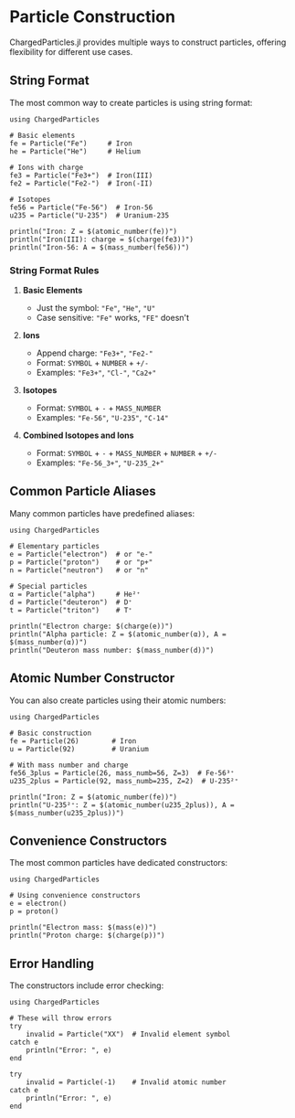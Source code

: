 # Particle Construction

ChargedParticles.jl provides multiple ways to construct particles, offering flexibility for different use cases.

## String Format

The most common way to create particles is using string format:

```@example
using ChargedParticles

# Basic elements
fe = Particle("Fe")     # Iron
he = Particle("He")     # Helium

# Ions with charge
fe3 = Particle("Fe3+")  # Iron(III)
fe2 = Particle("Fe2-")  # Iron(-II)

# Isotopes
fe56 = Particle("Fe-56")  # Iron-56
u235 = Particle("U-235")  # Uranium-235

println("Iron: Z = $(atomic_number(fe))")
println("Iron(III): charge = $(charge(fe3))")
println("Iron-56: A = $(mass_number(fe56))")
```

### String Format Rules

1. **Basic Elements**
   - Just the symbol: `"Fe"`, `"He"`, `"U"`
   - Case sensitive: `"Fe"` works, `"FE"` doesn't

2. **Ions**
   - Append charge: `"Fe3+"`, `"Fe2-"`
   - Format: `SYMBOL` + `NUMBER` + `+/-`
   - Examples: `"Fe3+"`, `"Cl-"`, `"Ca2+"`

3. **Isotopes**
   - Format: `SYMBOL` + `-` + `MASS_NUMBER`
   - Examples: `"Fe-56"`, `"U-235"`, `"C-14"`

4. **Combined Isotopes and Ions**
   - Format: `SYMBOL` + `-` + `MASS_NUMBER` + `NUMBER` + `+/-`
   - Examples: `"Fe-56_3+"`, `"U-235_2+"`

## Common Particle Aliases

Many common particles have predefined aliases:

```@example
using ChargedParticles

# Elementary particles
e = Particle("electron")  # or "e-"
p = Particle("proton")    # or "p+"
n = Particle("neutron")   # or "n"

# Special particles
α = Particle("alpha")     # He²⁺
d = Particle("deuteron")  # D⁺
t = Particle("triton")    # T⁺

println("Electron charge: $(charge(e))")
println("Alpha particle: Z = $(atomic_number(α)), A = $(mass_number(α))")
println("Deuteron mass number: $(mass_number(d))")
```

## Atomic Number Constructor

You can also create particles using their atomic numbers:

```@example
using ChargedParticles

# Basic construction
fe = Particle(26)        # Iron
u = Particle(92)         # Uranium

# With mass number and charge
fe56_3plus = Particle(26, mass_numb=56, Z=3)  # Fe-56³⁺
u235_2plus = Particle(92, mass_numb=235, Z=2)  # U-235²⁺

println("Iron: Z = $(atomic_number(fe))")
println("U-235²⁺: Z = $(atomic_number(u235_2plus)), A = $(mass_number(u235_2plus))")
```

## Convenience Constructors

The most common particles have dedicated constructors:

```@example
using ChargedParticles

# Using convenience constructors
e = electron()
p = proton()

println("Electron mass: $(mass(e))")
println("Proton charge: $(charge(p))")
```

## Error Handling

The constructors include error checking:

```@example
using ChargedParticles

# These will throw errors
try
    invalid = Particle("XX")  # Invalid element symbol
catch e
    println("Error: ", e)
end

try
    invalid = Particle(-1)    # Invalid atomic number
catch e
    println("Error: ", e)
end
```
